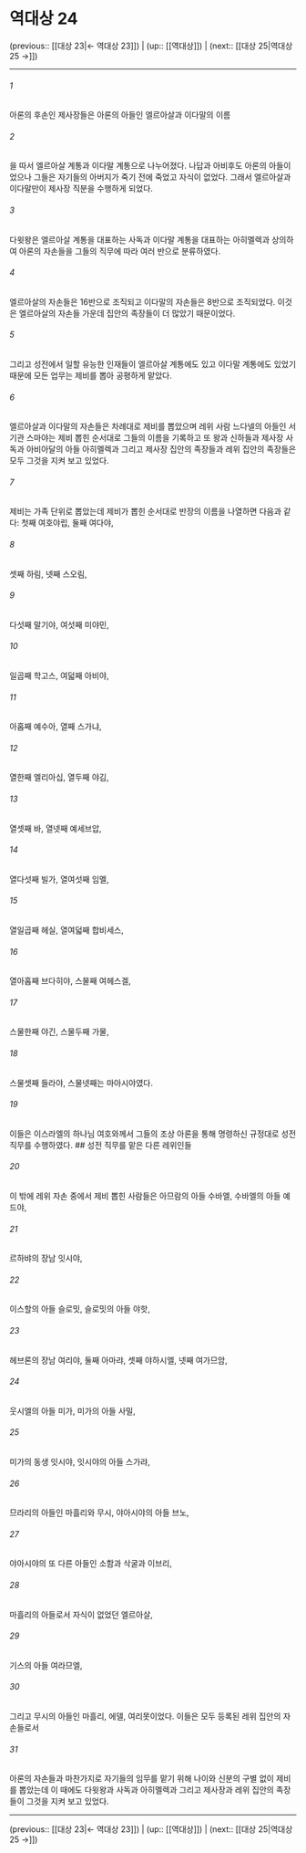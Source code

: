 # 역대상 24

(previous:: [[대상 23|← 역대상 23]]) | (up:: [[역대상]]) | (next:: [[대상 25|역대상 25 →]])

***




###### 1 

아론의 후손인 제사장들은 아론의 아들인 엘르아살과 이다말의 이름 



###### 2 

을 따서 엘르아살 계통과 이다말 계통으로 나누어졌다. 나답과 아비후도 아론의 아들이었으나 그들은 자기들의 아버지가 죽기 전에 죽었고 자식이 없었다. 그래서 엘르아살과 이다말만이 제사장 직분을 수행하게 되었다. 



###### 3 

다윗왕은 엘르아살 계통을 대표하는 사독과 이다말 계통을 대표하는 아히멜렉과 상의하여 아론의 자손들을 그들의 직무에 따라 여러 반으로 분류하였다. 



###### 4 

엘르아살의 자손들은 16반으로 조직되고 이다말의 자손들은 8반으로 조직되었다. 이것은 엘르아살의 자손들 가운데 집안의 족장들이 더 많았기 때문이었다. 



###### 5 

그리고 성전에서 일할 유능한 인재들이 엘르아살 계통에도 있고 이다말 계통에도 있었기 때문에 모든 업무는 제비를 뽑아 공평하게 맡았다. 



###### 6 

엘르아살과 이다말의 자손들은 차례대로 제비를 뽑았으며 레위 사람 느다넬의 아들인 서기관 스마야는 제비 뽑힌 순서대로 그들의 이름을 기록하고 또 왕과 신하들과 제사장 사독과 아비아달의 아들 아히멜렉과 그리고 제사장 집안의 족장들과 레위 집안의 족장들은 모두 그것을 지켜 보고 있었다. 



###### 7 

제비는 가족 단위로 뽑았는데 제비가 뽑힌 순서대로 반장의 이름을 나열하면 다음과 같다: 첫째 여호야립, 둘째 여다야, 



###### 8 

셋째 하림, 넷째 스오림, 



###### 9 

다섯째 말기야, 여섯째 미야민, 



###### 10 

일곱째 학고스, 여덟째 아비야, 



###### 11 

아홉째 예수아, 열째 스가냐, 



###### 12 

열한째 엘리아십, 열두째 야김, 



###### 13 

열셋째 바, 열넷째 예세브압, 



###### 14 

열다섯째 빌가, 열여섯째 임멜, 



###### 15 

열일곱째 헤실, 열여덟째 합비세스, 



###### 16 

열아홉째 브다히야, 스물째 여헤스겔, 



###### 17 

스물한째 야긴, 스물두째 가물, 



###### 18 

스물셋째 들라야, 스물넷째는 마아시야였다. 



###### 19 

이들은 이스라엘의 하나님 여호와께서 그들의 조상 아론을 통해 명령하신 규정대로 성전 직무를 수행하였다. ## 성전 직무를 맡은 다른 레위인들 



###### 20 

이 밖에 레위 자손 중에서 제비 뽑힌 사람들은 아므람의 아들 수바엘, 수바엘의 아들 예드야, 



###### 21 

르하뱌의 장남 잇시야, 



###### 22 

이스할의 아들 슬로밋, 슬로밋의 아들 야핫, 



###### 23 

헤브론의 장남 여리야, 둘째 아마랴, 셋째 야하시엘, 넷째 여가므암, 



###### 24 

웃시엘의 아들 미가, 미가의 아들 사밀, 



###### 25 

미가의 동생 잇시야, 잇시야의 아들 스가랴, 



###### 26 

므라리의 아들인 마흘리와 무시, 야아시야의 아들 브노, 



###### 27 

야아시야의 또 다른 아들인 소함과 삭굴과 이브리, 



###### 28 

마흘리의 아들로서 자식이 없었던 엘르아살, 



###### 29 

기스의 아들 여라므엘, 



###### 30 

그리고 무시의 아들인 마흘리, 에델, 여리못이었다. 이들은 모두 등록된 레위 집안의 자손들로서 



###### 31 

아론의 자손들과 마찬가지로 자기들의 임무를 맡기 위해 나이와 신분의 구별 없이 제비를 뽑았는데 이 때에도 다윗왕과 사독과 아히멜렉과 그리고 제사장과 레위 집안의 족장들이 그것을 지켜 보고 있었다.

***

(previous:: [[대상 23|← 역대상 23]]) | (up:: [[역대상]]) | (next:: [[대상 25|역대상 25 →]])
